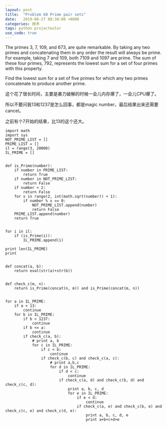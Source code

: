 ```yaml
---
layout: post
title:  "Problem 60 Prime pair sets"
date:   2019-06-27 08:30:00 +0800
categories: 技术
tags: python projecteulor
use_code: true
---
```

The primes 3, 7, 109, and 673, are quite remarkable. By taking any two primes and concatenating them in any order the result will always be prime. For example, taking 7 and 109, both 7109 and 1097 are prime. The sum of these four primes, 792, represents the lowest sum for a set of four primes with this property.

Find the lowest sum for a set of five primes for which any two primes concatenate to produce another prime.

<!--more-->
这个花了很长时间，主要是暴力破解的时候一会儿内存爆了，一会儿CPU爆了。

所以不要问我13和1237是怎么回事，都是magic number，最后结果出来还需要cancel。

之前有个7开始的结果，比13的这个还大。

    import math
    import sys
    NOT_PRIME_LIST = []
    PRIME_LIST = []
    il = range(3, 20000)
    IL_PRIME = []


    def is_Prime(number):
        if number in PRIME_LIST:
            return True
        if number in NOT_PRIME_LIST:
            return False
        if number < 2:
            return False
        for x in range(2, int(math.sqrt(number)) + 1):
            if number % x == 0:
                NOT_PRIME_LIST.append(number)
                return False
        PRIME_LIST.append(number)
        return True


    for i in il:
        if (is_Prime(i)):
            IL_PRIME.append(i)

    print len(IL_PRIME)
    print


    def concat(a, b):
        return eval(str(a)+str(b))


    def check_c(m, n):
        return is_Prime(concat(n, m)) and is_Prime(concat(m, n))


    for a in IL_PRIME:
        if a < 13:
            continue
        for b in IL_PRIME:
            if b < 1237:
                continue
            if b <= a:
                continue
            if check_c(a, b):
                # print a, b
                for c in IL_PRIME:
                    if c < b:
                        continue
                    if check_c(b, c) and check_c(a, c):
                        # print a,b,c
                        for d in IL_PRIME:
                            if d < c:
                                continue
                            if check_c(a, d) and check_c(b, d) and check_c(c, d):
                                print a, b, c, d
                                for e in IL_PRIME:
                                    if e < d:
                                        continue
                                    if check_c(a, e) and check_c(b, e) and check_c(c, e) and check_c(d, e):
                                        print a, b, c, d, e
                                        print a+b+c+d+e

